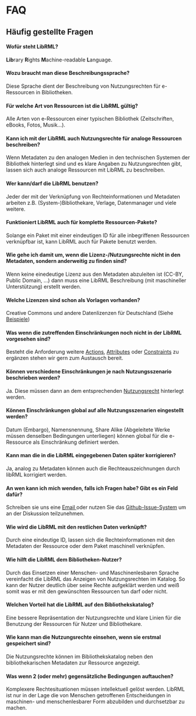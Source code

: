 # FAQ
## Häufig gestellte Fragen

#### Wofür steht LibRML?

**Lib**rary **R**ights **M**achine-readable **L**anguage.

#### Wozu braucht man diese Beschreibungssprache?

Diese Sprache dient der Beschreibung von Nutzungsrechten für e-Ressourcen in Bibliotheken.

#### Für welche Art von Ressourcen ist die LibRML gültig?

Alle Arten von e-Ressourcen einer typischen Bibliothek (Zeitschriften, eBooks, Fotos, Musik...).

#### Kann ich mit der LibRML auch Nutzungsrechte für analoge Ressourcen beschreiben?

Wenn Metadaten zu den analogen Medien in den technischen Systemen der Bibliothek hinterlegt sind und es klare Angaben zu Nutzungsrechten gibt, lassen sich auch analoge Ressourcen mit LibRML zu beschreiben.

#### Wer kann/darf die LibRML benutzen?

Jeder der mit der Verknüpfung von Rechteinformationen und Metadaten arbeiten z.B. (System-)Bibliothekare, Verlage, Datenmanager und viele weitere.

#### Funktioniert LibRML auch für komplette Ressourcen-Pakete?

Solange ein Paket mit einer eindeutigen ID für alle inbegriffenen Ressourcen verknüpfbar ist, kann LibRML auch für Pakete benutzt werden.

#### Wie gehe ich damit um, wenn die Lizenz-/Nutzungsrechte nicht in den Metadaten, sondern anderweitig zu finden sind?

Wenn keine einedeutige Lizenz aus den Metadaten abzuleiten ist (CC-BY, Public Domain, …) dann muss eine LibRML Beschreibung (mit maschineller Unterstützung) erstellt werden.

#### Welche Lizenzen sind schon als Vorlagen vorhanden?

Creative Commons und andere Datenlizenzen für Deutschland (Siehe [Beispiele](tmpl/beispiele.markdown))

#### Was wenn die zutreffenden Einschränkungen noch nicht in der LibRML vorgesehen sind?

Besteht die Anforderung weitere [Actions](schema/actions.markdown), [Attributes](schema/attributes.markdown) oder [Constraints](schema/constraints.markdown) zu ergänzen stehen wir gern zum Austausch bereit.

#### Können verschiedene Einschränkungen je nach Nutzungsszenario beschrieben werden?

Ja. Diese müssen dann an dem entsprechenden [Nutzungsrecht](schema/actions.markdown) hinterlegt werden.

#### Können Einschränkungen global auf alle Nutzungsszenarien eingestellt werden?

Datum (Embargo), Namensnennung, Share Alike (Abgeleitete Werke müssen denselben Bedingungen unterliegen) können global für die e-Ressource als Einschränkung definiert werden.

#### Kann man die in die LibRML eingegebenen Daten später korrigieren?

Ja, analog zu Metadaten können auch die Rechteauszeichnungen durch libRML korrigiert werden.

#### An wen kann ich mich wenden, falls ich Fragen habe? Gibt es ein Feld dafür?

Schreiben sie uns eine <a target="_blank" href="mailto:librml@slub-dresden.de">Email </a> oder nutzen Sie das <a target="_blank" href="https://github.com/slub/librml/issues">Github-Issue-System</a> um an der Diskussion teilzunehmen.

#### Wie wird die LibRML mit den restlichen Daten verknüpft?

Durch eine eindeutige ID, lassen sich die Rechteinformationen mit den Metadaten der Ressource oder dem Paket maschinell verknüpfen.

#### Wie hilft die LibRML dem Bibliotheken-Nutzer?

Durch das Einsetzen einer Menschen- und Maschinenlesbaren Sprache vereinfacht die LibRML das Anzeigen von Nutzungsrechten im Katalog. So kann der Nutzer deutlich über seine Rechte aufgeklärt werden und weiß somit was er mit den gewünschten Ressourcen tun darf oder nicht.

#### Welchen Vorteil hat die LibRML auf den Bibliothekskatalog?

Eine bessere Repräsentation der Nutzungsrechte und klare Linien für die Benutzung der Ressourcen für Nutzer und Bibliothekare.

#### Wie kann man die Nutzungsrechte einsehen, wenn sie erstmal gespeichert sind?

Die Nutzungsrechte können im Bibliothekskatalog neben den bibliothekarischen Metadaten zur Ressource angezeigt.

#### Was wenn 2 (oder mehr) gegensätzliche Bedingungen auftauchen?

Komplexere Rechtesituationen müssen intellektuell gelöst werden. LibRML ist nur in der Lage die von Menschen getroffenen Entscheidungen in maschinen- und menschenlesbarer Form abzubilden und durchsetzbar zu machen.
